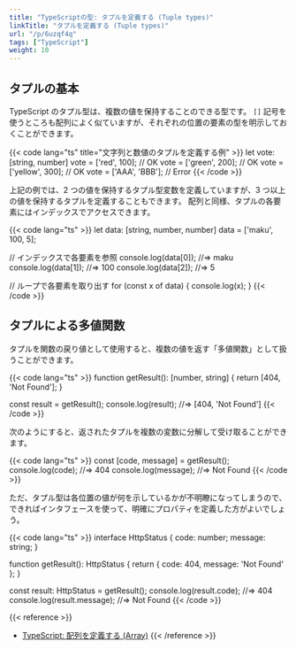 ```yaml
---
title: "TypeScriptの型: タプルを定義する (Tuple types)"
linkTitle: "タプルを定義する (Tuple types)"
url: "/p/6uzqf4q"
tags: ["TypeScript"]
weight: 10
---
```


タプルの基本
----

TypeScript のタプル型は、複数の値を保持することのできる型です。
`[]` 記号を使うところも配列によく似ていますが、それぞれの位置の要素の型を明示しておくことができます。

{{< code lang="ts" title="文字列と数値のタプルを定義する例" >}}
let vote: [string, number]
vote = ['red', 100];     // OK
vote = ['green', 200];   // OK
vote = ['yellow', 300];  // OK
vote = ['AAA', 'BBB'];   // Error
{{< /code >}}

上記の例では、2 つの値を保持するタプル型変数を定義していますが、3 つ以上の値を保持するタプルを定義することもできます。
配列と同様、タプルの各要素にはインデックスでアクセスできます。

{{< code lang="ts" >}}
let data: [string, number, number]
data = ['maku', 100, 5];

// インデックスで各要素を参照
console.log(data[0]);  //=> maku
console.log(data[1]);  //=> 100
console.log(data[2]);  //=> 5

// ループで各要素を取り出す
for (const x of data) {
  console.log(x);
}
{{< /code >}}


タプルによる多値関数
----

タプルを関数の戻り値として使用すると、複数の値を返す「多値関数」として扱うことができます。

{{< code lang="ts" >}}
function getResult(): [number, string] {
  return [404, 'Not Found'];
}

const result = getResult();
console.log(result);  //=> [404, 'Not Found']
{{< /code >}}

次のようにすると、返されたタプルを複数の変数に分解して受け取ることができます。

{{< code lang="ts" >}}
const [code, message] = getResult();
console.log(code);  //=> 404
console.log(message);  //=> Not Found
{{< /code >}}

ただ、タプル型は各位置の値が何を示しているかが不明瞭になってしまうので、できればインタフェースを使って、明確にプロパティを定義した方がよいでしょう。

{{< code lang="ts" >}}
interface HttpStatus {
  code: number;
  message: string;
}

function getResult(): HttpStatus {
  return { code: 404, message: 'Not Found' };
}

const result: HttpStatus = getResult();
console.log(result.code);  //=> 404
console.log(result.message);  //=> Not Found
{{< /code >}}

{{< reference >}}
- [TypeScript: 配列を定義する (Array)](/p/ttwoetd)
{{< /reference >}}


